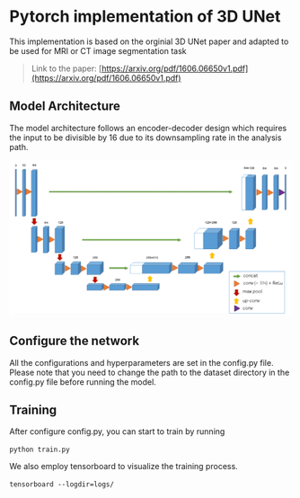 # Pytorch implementation of 3D UNet

This implementation is based on the orginial 3D UNet paper and adapted to be used for MRI or CT image segmentation task   
> Link to the paper: [https://arxiv.org/pdf/1606.06650v1.pdf](https://arxiv.org/pdf/1606.06650v1.pdf)

## Model Architecture

The model architecture follows an encoder-decoder design which requires the input to be divisible by 16 due to its downsampling rate in the analysis path.

![3D Unet](https://github.com/AghdamAmir/3D-UNet/blob/main/3D-UNET.png)


## Configure the network

All the configurations and hyperparameters are set in the config.py file.
Please note that you need to change the path to the dataset directory in the config.py file before running the model.

## Training

After configure config.py, you can start to train by running

`python train.py`

We also employ tensorboard to visualize the training process.

`tensorboard --logdir=logs/`
